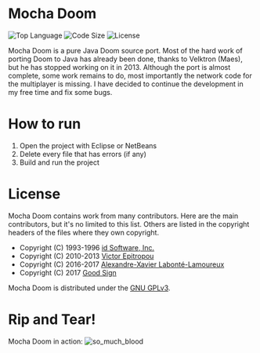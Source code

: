 # Mocha Doom

![Top Language](https://img.shields.io/github/languages/top/axdoomer/mochadoom.svg?style=flat)
![Code Size](https://img.shields.io/github/languages/code-size/axdoomer/mochadoom.svg?style=flat)
![License](https://img.shields.io/github/license/axdoomer/mochadoom.svg?style=flat&logo=gnu)

Mocha Doom is a pure Java Doom source port. Most of the hard work of porting Doom to Java has already been done, thanks to Velktron (Maes), but he has stopped working on it in 2013. Although the port is almost complete, some work remains to do, most importantly the network code for the multiplayer is missing. I have decided to continue the development in my free time and fix some bugs.

# How to run

1. Open the project with Eclipse or NetBeans
2. Delete every file that has errors (if any)
3. Build and run the project

# License

Mocha Doom contains work from many contributors. Here are the main contributors, but it's no limited to this list. Others are listed in the copyright headers of the files where they own copyright.

- Copyright (C) 1993-1996  [id Software, Inc.](http://www.idsoftware.com/)
- Copyright (C) 2010-2013  [Victor Epitropou](https://sourceforge.net/projects/mochadoom/)
- Copyright (C) 2016-2017  [Alexandre-Xavier Labonté-Lamoureux](https://github.com/AXDOOMER/)
- Copyright (C) 2017  [Good Sign](https://github.com/GoodSign2017)

Mocha Doom is distributed under the [GNU GPLv3](https://www.gnu.org/licenses/gpl-3.0.en.html).

# Rip and Tear!

Mocha Doom in action:
![so_much_blood](https://cloud.githubusercontent.com/assets/6194072/18658610/94a326c2-7ed2-11e6-98af-4ed4c8b28510.png)
